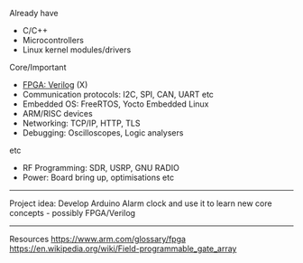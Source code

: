
Already have
+ C/C++
+ Microcontrollers
+ Linux kernel modules/drivers

Core/Important
+ [FPGA: Verilog](https://numato.com/kb/learning-fpga-verilog-beginners-guide-part-1-introduction/) (X)
+ Communication protocols: I2C, SPI, CAN, UART etc
+ Embedded OS: FreeRTOS, Yocto Embedded Linux
+ ARM/RISC devices
+ Networking: TCP/IP, HTTP, TLS
+ Debugging: Oscilloscopes, Logic analysers

etc
+ RF Programming: SDR, USRP, GNU RADIO
+ Power: Board bring up, optimisations etc
----
Project idea: Develop Arduino Alarm clock and use it to learn new core concepts - possibly FPGA/Verilog

---
Resources 
https://www.arm.com/glossary/fpga
https://en.wikipedia.org/wiki/Field-programmable_gate_array

